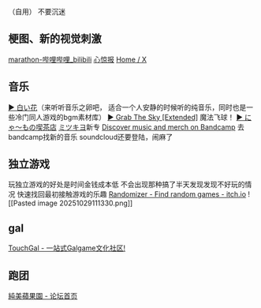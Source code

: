 （自用）
	不要沉迷
## 梗图、新的视觉刺激
[marathon-哔哩哔哩_bilibili](https://search.bilibili.com/all?keyword=marathon&from_source=webtop_search&spm_id_from=333.1007&search_source=5)
[心惊报](https://web.telegram.org/a/#-1001434817225)
[Home / X](https://x.com/home)
## 音乐
[▶ 白い花](https://music.163.com/#/album?id=125764913)（来听听音乐之卵吧，
适合一个人安静的时候听的纯音乐，同时也是一些冷门同人游戏的bgm素材库）
[▶ Grab The Sky [Extended]](https://music.163.com/#/djradio?id=794530508)
魔法飞球！
[▶ にゃ～もの喫茶店](https://music.163.com/#/album?id=287889719)
[ミツキヨ](https://music.163.com/artist?id=31814084)新专
[Discover music and merch on Bandcamp](https://bandcamp.com/discover)
去bandcamp找新的音乐
soundcloud还要登陆，闹麻了
## 独立游戏
玩独立游戏的好处是时间金钱成本低
不会出现那种搞了半天发现发现不好玩的情况
快速找回最初接触游戏的乐趣
[Randomizer - Find random games - itch.io](https://itch.io/randomizer)
![[Pasted image 20251029111330.png]]
## gal
[TouchGal - 一站式Galgame文化社区!](https://www.touchgal.us/)
## 跑团
[純美蘋果園 - 论坛首页](https://www.goddessfantasy.net/bbs/index.php)
